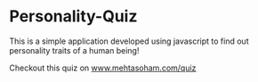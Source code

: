 # Personality-Quiz
This is a simple application developed using javascript to find out personality traits of a human being!

Checkout this quiz on www.mehtasoham.com/quiz
